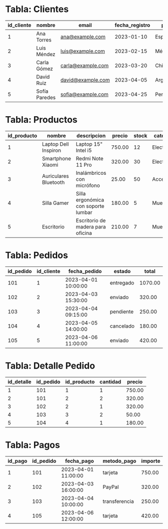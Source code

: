 
# Tabla: Clientes
| id_cliente | nombre         | email             | fecha_registro | país     |
|------------|----------------|-------------------|----------------|----------|
| 1          | Ana Torres     | ana@example.com   | 2023-01-10     | España   |
| 2          | Luis Méndez    | luis@example.com  | 2023-02-15     | México   |
| 3          | Carla Gómez    | carla@example.com | 2023-03-20     | Chile    |
| 4          | David Ruiz     | david@example.com | 2023-04-05     | Argentina|
| 5          | Sofía Paredes  | sofia@example.com | 2023-04-25     | Perú     |



# Tabla: Productos
| id_producto | nombre                 | descripcion                      | precio | stock | categoria    |
|-------------|------------------------|----------------------------------|--------|-------|--------------|
| 1           | Laptop Dell Inspiron    | Laptop 15" Intel i5              | 750.00 | 12    | Electrónica  |
| 2           | Smartphone Xiaomi       | Redmi Note 11 Pro               | 320.00 | 30    | Electrónica  |
| 3           | Auriculares Bluetooth   | Inalámbricos con micrófono       | 25.00  | 50    | Accesorios   |
| 4           | Silla Gamer             | Silla ergonómica con soporte lumbar | 180.00 | 5     | Muebles      |
| 5           | Escritorio              | Escritorio de madera para oficina | 210.00 | 7     | Muebles      |



# Tabla: Pedidos
| id_pedido | id_cliente | fecha_pedido        | estado    | total  |
|-----------|------------|---------------------|-----------|--------|
| 101       | 1          | 2023-04-01 10:00:00 | entregado | 1070.00 |
| 102       | 2          | 2023-04-03 15:30:00 | enviado   | 320.00  |
| 103       | 3          | 2023-04-04 09:15:00 | pendiente | 250.00  |
| 104       | 4          | 2023-04-05 14:00:00 | cancelado | 180.00  |
| 105       | 5          | 2023-04-06 11:00:00 | enviado   | 420.00  |



# Tabla: Detalle Pedido
| id_detalle | id_pedido | id_producto | cantidad | precio |
|------------|-----------|-------------|----------|--------|
| 1          | 101       | 1           | 1        | 750.00 |
| 2          | 101       | 2           | 2        | 320.00 |
| 3          | 102       | 2           | 1        | 320.00 |
| 4          | 103       | 3           | 2        | 50.00  |
| 5          | 104       | 4           | 1        | 180.00 |



# Tabla: Pagos
| id_pago | id_pedido | fecha_pago        | metodo_pago | importe |
|---------|-----------|-------------------|-------------|---------|
| 1       | 101       | 2023-04-01 11:00:00 | tarjeta     | 750.00  |
| 2       | 102       | 2023-04-03 16:00:00 | PayPal      | 320.00  |
| 3       | 103       | 2023-04-04 10:00:00 | transferencia| 250.00  |
| 4       | 105       | 2023-04-06 12:00:00 | tarjeta     | 420.00  |
